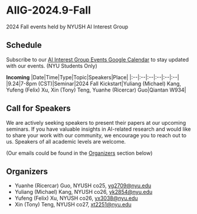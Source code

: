 # AIIG-2024.9-Fall
2024 Fall events held by NYUSH AI Interest Group



## Schedule

Subscribe to our [AI Interest Group Events Google Calendar](https://calendar.google.com/calendar/u/0?cid=Y18zZGZkOGNkM2JiMWM5NzViZDU1YjVkYzQyMWJkZDQwMGFjYWJkZWVkMGQzMWRmNGRjMTlkOTNhYjNmZDNlYzJjQGdyb3VwLmNhbGVuZGFyLmdvb2dsZS5jb20) to stay updated with our events. (NYU Students Only)

**Incoming**
|Date|Time|Type|Topic|Speakers|Place|
|:--|:--|:--|:--|:--|:--|
|9.24|7-8pm (CST)|Seminar|2024 Fall Kickstart|Yuliang (Michael) Kang, Yufeng (Felix) Xu, Xin (Tony) Teng, Yuanhe (Ricercar) Guo|Qiantan W934|

<!-- **Past Events**
|Date|Type|Topic|Slides|Recording|Extra Resources|Speakers|Place|
|:--|:--|:--|:--|:--|:--|:--|:--| -->

## Call for Speakers
We are actively seeking speakers to present their papers at our upcoming seminars. If you have valuable insights in AI-related research and would like to share your work with our community, we encourage you to reach out to us. Speakers of all academic levels are welcome. 

(Our emails could be found in the [Organizers](#organizers) section below)

## Organizers
- Yuanhe (Ricercar) Guo, NYUSH co25, [yg2709@nyu.edu](mailto:yg2709@nyu.edu)
- Yuliang (Michael) Kang, NYUSH co26, [yk2854@nyu.edu](mailto:yk2854@nyu.edu)
- Yufeng (Felix) Xu, NYUSH co26, [yx3038@nyu.edu](mailto:yx3038@nyu.edu)
- Xin (Tony) Teng, NYUSH co27, [xt2251@nyu.edu](mailto:xt2251@nyu.edu)
